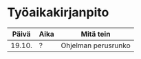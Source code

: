 # Työaikakirjanpito

Päivä | Aika | Mitä tein 
------------ | ------------- | -------------
19.10. | ? | Ohjelman perusrunko
